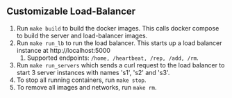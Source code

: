 ## Customizable Load-Balancer

1. Run `make build` to build the docker images. This calls docker compose to build the server and load-balancer images.
2. Run `make run_lb` to run the load balancer. This starts up a load balancer instance at http://localhost:5000
    1. Supported endpoints: `/home, /heartbeat, /rep, /add, /rm`.
3. Run `make run_servers` which sends a curl request to the load balancer to start 3 server instances with names 's1', 's2' and 's3'.
4. To stop all running containers, run `make stop`.
5. To remove all images and networks, run `make rm`.